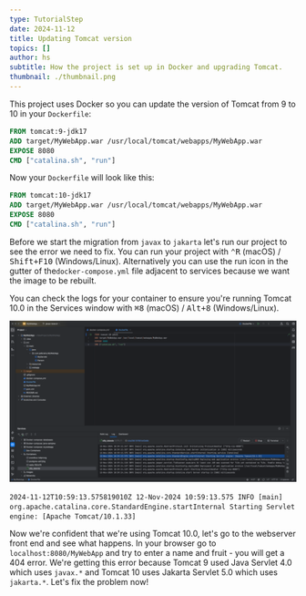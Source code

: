 ```yaml
---
type: TutorialStep
date: 2024-11-12
title: Updating Tomcat version
topics: []
author: hs
subtitle: How the project is set up in Docker and upgrading Tomcat.
thumbnail: ./thumbnail.png
---
```


This project uses Docker so you can update the version of Tomcat from 9 to 10 in your `Dockerfile`:

```dockerfile
FROM tomcat:9-jdk17
ADD target/MyWebApp.war /usr/local/tomcat/webapps/MyWebApp.war
EXPOSE 8080
CMD ["catalina.sh", "run"]
```

Now your `Dockerfile` will look like this:

```dockerfile
FROM tomcat:10-jdk17
ADD target/MyWebApp.war /usr/local/tomcat/webapps/MyWebApp.war
EXPOSE 8080
CMD ["catalina.sh", "run"]
```

Before we start the migration from `javax` to `jakarta` let's run our project to see the error we need to fix. You can run your project with <kbd>⌃R</kbd> (macOS) / <kbd>Shift+F10</kbd> (Windows/Linux). Alternatively you can use the run icon in the gutter of the`docker-compose.yml` file adjacent to services because we want the image to be rebuilt.

You can check the logs for your container to ensure you're running Tomcat 10.0 in the Services window with <kbd>⌘8</kbd> (macOS) / <kbd>Alt+8</kbd> (Windows/Linux).

![Services Window showing Tomcat version](services-app-container-tc-10.png)

`2024-11-12T10:59:13.575819010Z 12-Nov-2024 10:59:13.575 INFO [main] org.apache.catalina.core.StandardEngine.startInternal Starting Servlet engine: [Apache Tomcat/10.1.33]`

Now we're confident that we're using Tomcat 10.0, let's go to the webserver front end and see what happens. In your browser go to `localhost:8080/MyWebApp` and try to enter a name and fruit - you will get a 404 error. We're getting this error because Tomcat 9 used Java Servlet 4.0 which uses `javax.*` and Tomcat 10 uses Jakarta Servlet 5.0 which uses `jakarta.*`. Let's fix the problem now!
